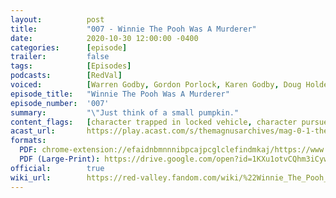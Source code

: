 ```yaml
---
layout:          post
title:           "007 - Winnie The Pooh Was A Murderer"
date:            2020-10-30 12:00:00 -0400
categories:      [episode]
trailer:         false
tags:            [Episodes]
podcasts:        [RedVal]
voiced:          [Warren Godby, Gordon Porlock, Karen Godby, Doug Holder, Switchboard 1, Tracy, Switchboard 2, Bio Science, Jenni, Voicemail]
episode_title:   "Winnie The Pooh Was A Murderer"
episode_number:  '007'
summary:         "\"Just think of a small pumpkin."
content_flags:   [character trapped in locked vehicle, character pursued on foot, fear and paranoia of life in danger, description of violent crime and murder, description of dead body]
acast_url:       https://play.acast.com/s/themagnusarchives/mag-0-1-the-magnus-archives-seed
formats: 
  PDF: chrome-extension://efaidnbmnnnibpcajpcglclefindmkaj/https://www.redvalleypod.com/uploads/1/3/0/2/130220429/rv_s02e01_-_transcript.pdf
  PDF (Large-Print): https://drive.google.com/open?id=1KXu1otvCQhm3iCywMoCS7nKVz0ZS-yZx
official:        true
wiki_url:        https://red-valley.fandom.com/wiki/%22Winnie_The_Pooh_Was_A_Murderer%22
---
```

